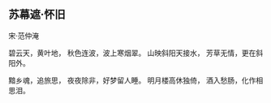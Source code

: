 ## 苏幕遮·怀旧
宋·范仲淹
 
碧云天，黄叶地，
秋色连波，波上寒烟翠。
山映斜阳天接水，
芳草无情，更在斜阳外。
 
黯乡魂，追旅思，
夜夜除非，好梦留人睡。
明月楼高休独倚，
酒入愁肠，化作相思泪。